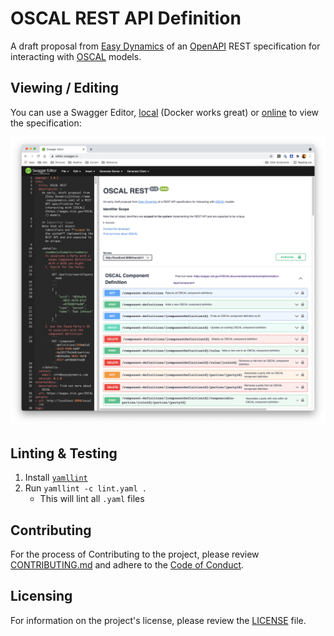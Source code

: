 # OSCAL REST API Definition

A draft proposal from [Easy Dynamics](https://www.easydynamics.com) of an [OpenAPI](https://www.openapis.org/) REST specification for interacting with [OSCAL](https://pages.nist.gov/OSCAL/) models.
    
## Viewing / Editing
You can use a Swagger Editor, [local](https://github.com/swagger-api/swagger-editor) (Docker works great) or [online](https://editor.swagger.io/?url=https://raw.githubusercontent.com/EasyDynamics/oscal-rest/develop/openapi.yaml) to view the specification:

![OSCSAL REST Swagger Screenshot](docs/resources/swagger-editor-oscal-screenshot.png)

## Linting & Testing
1. Install [`yamllint`](https://github.com/adrienverge/yamllint)
2. Run `yamllint -c lint.yaml .`
    - This will lint all `.yaml` files

## Contributing

For the process of Contributing to the project, please review [CONTRIBUTING.md](/CONTRIBUTING.md)
and adhere to the [Code of Conduct](/CODE_OF_CONDUCT.md).

## Licensing

For information on the project's license, please review the [LICENSE](/LICENSE) file.
